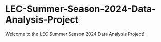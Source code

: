 # LEC-Summer-Season-2024-Data-Analysis-Project
Welcome to the LEC Summer Season 2024 Data Analysis Project!
